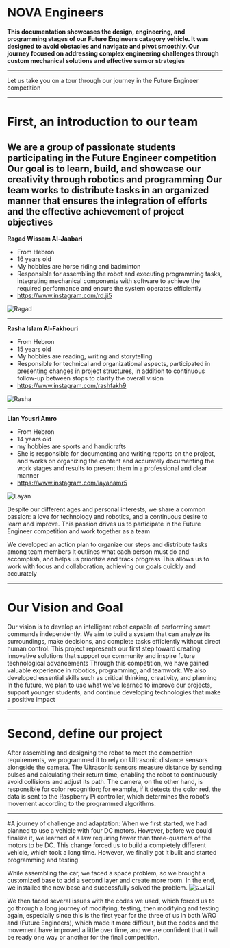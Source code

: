 #  NOVA Engineers
**This documentation showcases the design, engineering, and programming stages of our Future Engineers category vehicle. It was designed to avoid obstacles and navigate and pivot smoothly. Our journey focused on addressing complex engineering challenges through custom mechanical solutions and effective sensor strategies**
***
Let us take you on a tour through our journey in the Future Engineer competition
***
# First, an introduction to our team 
**We are a group of passionate students participating in the Future Engineer competition  
Our goal is to learn, build, and showcase our creativity through robotics and programming**
Our team works to distribute tasks in an organized manner that ensures the integration of efforts and the effective achievement of project objectives
---
**Ragad Wissam Al-Jaabari** 
- From Hebron
- 16 years old
- My hobbies are horse riding and badminton
-  Responsible for assembling the robot and executing programming tasks, integrating mechanical components with software to achieve the required performance and ensure the system operates efficiently
- https://www.instagram.com/rd.ji5

![Ragad](https://github.com/user-attachments/assets/2fb120fb-9d30-4228-af2c-c7afd8a42606)

---
**Rasha Islam Al-Fakhouri**
- From Hebron
- 15 years old
- My hobbies are reading, writing and storytelling
- Responsible for technical and organizational aspects, participated in presenting changes in project structures, in addition to continuous follow-up between stops to clarify the overall vision
- https://www.instagram.com/rashfakh9

![Rasha](https://github.com/user-attachments/assets/e0a543f8-f8df-4e9a-b9c7-b79bd705553b)

---
**Lian Yousri Amro**
- From Hebron
- 14 years old
- my hobbies are sports and handicrafts
- She is responsible for documenting and writing reports on the project, and works on organizing the content and accurately documenting the work stages and results to present them in a professional and clear manner
- https://www.instagram.com/layanamr5

![Layan](https://github.com/user-attachments/assets/90a2aeec-ad0a-4dac-b205-2737add4c847)

Despite our different ages and personal interests, we share a common passion: a love for technology and robotics, and a continuous desire to learn and improve. This passion drives us to participate in the Future Engineer competition and work together as a team

 We developed an action plan to organize our steps and distribute tasks among team members
It outlines what each person must do and accomplish, and helps us prioritize and track progress
This allows us to work with focus and collaboration, achieving our goals quickly and accurately
___
 # Our Vision and Goal
 
Our vision is to develop an intelligent robot capable of performing smart commands independently. We aim to build a system that can analyze its surroundings, make decisions, and complete tasks efficiently without direct human control. This project represents our first step toward creating innovative solutions that support our community and inspire future technological advancements
Through this competition, we have gained valuable experience in robotics, programming, and teamwork. We also developed essential skills such as critical thinking, creativity, and planning
In the future, we plan to use what we’ve learned to improve our projects, support younger students, and continue developing technologies that make a positive impact
***
# Second, define our project
After assembling and designing the robot to meet the competition requirements, we programmed it to rely on Ultrasonic distance sensors alongside the camera.
The Ultrasonic sensors measure distance by sending pulses and calculating their return time, enabling the robot to continuously avoid collisions and adjust its path.
The camera, on the other hand, is responsible for color recognition; for example, if it detects the color red, the data is sent to the Raspberry Pi controller, which determines the robot’s movement according to the programmed algorithms.
***
#A journey of challenge and adaptation:
When we first started, we had planned to use a vehicle with four DC motors. However, before we could finalize it, we learned of a law requiring fewer than three-quarters of the motors to be DC. This change forced us to build a completely different vehicle, which took a long time. However, we finally got it built and started programming and testing 


While assembling the car, we faced a space problem, so we brought a customized base to add a second layer and create more room. In the end, we installed the new base and successfully solved the problem.
![القاعدة](https://github.com/user-attachments/assets/b946ed92-972e-42fa-bdba-8ec7e831f942)


We then faced several issues with the codes we used, which forced us to go through a long journey of modifying, testing, then modifying and testing again, especially since this is the first year for the three of us in both WRO and (Future Engineers), which made it more difficult, but the codes and the movement have improved a little over time, and we are confident that it will be ready one way or another for the final competition.
